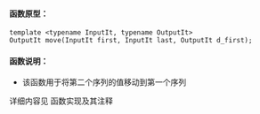 
#### 函数原型：
```
template <typename InputIt, typename OutputIt>
OutputIt move(InputIt first, InputIt last, OutputIt d_first);
```

#### 函数说明：
* 该函数用于将第二个序列的值移动到第一个序列

详细内容见 函数实现及其注释

